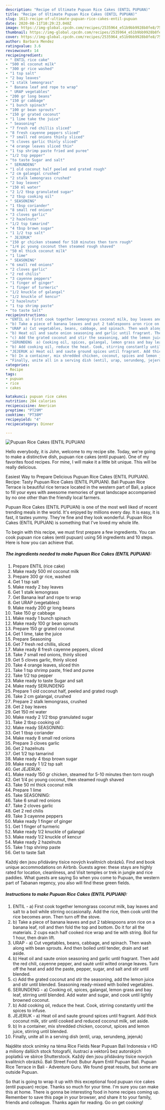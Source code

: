 ```yaml
---
description: "Recipe of Ultimate Pupuan Rice Cakes (ENTIL PUPUAN)"
title: "Recipe of Ultimate Pupuan Rice Cakes (ENTIL PUPUAN)"
slug: 1613-recipe-of-ultimate-pupuan-rice-cakes-entil-pupuan
date: 2020-08-11T10:29:23.048Z
image: https://img-global.cpcdn.com/recipes/2535964_e51b9bb9928b8fe8/751x532cq70/pupuan-rice-cakes-entil-pupuan-recipe-main-photo.jpg
thumbnail: https://img-global.cpcdn.com/recipes/2535964_e51b9bb9928b8fe8/751x532cq70/pupuan-rice-cakes-entil-pupuan-recipe-main-photo.jpg
cover: https://img-global.cpcdn.com/recipes/2535964_e51b9bb9928b8fe8/751x532cq70/pupuan-rice-cakes-entil-pupuan-recipe-main-photo.jpg
author: Barbara Mendez
ratingvalue: 3.6
reviewcount: 14
recipeingredient:
- " ENTIL rice cake"
- "500 ml coconut milk"
- "300 gr rice washed"
- "1 tsp salt"
- "2 bay leaves"
- "1 stalk lemongrass"
- " Banana leaf and rope to wrap"
- " URAP vegetables"
- "200 gr long beans"
- "150 gr cabbage"
- "1 bunch spinach"
- "100 gr bean sprouts"
- "150 gr grated coconut"
- "1 lime take the juice"
- " Seasoning"
- "7 fresh red chillis sliced"
- "8 fresh cayenne peppers sliced"
- "7 small red onions thinly sliced"
- "5 cloves garlic thinly sliced"
- "4 orange leaves sliced thin"
- "1 tsp shrimp paste fried and puree"
- "1/2 tsp pepper"
- "to taste Sugar and salt"
- " SERUNDENG"
- "1 old coconut half peeled and grated rough"
- "2 cm galangal crushed"
- "2 stalk lemongrass crushed"
- "2 bay leaves"
- "150 ml water"
- "2 1/2 tbsp granulated sugar"
- "2 tbsp cooking oil"
- " SEASONING"
- "1 tbsp coriander"
- "8 small red onions"
- "3 cloves garlic"
- "2 hazelnuts"
- "1/2 tsp tamarind"
- "4 tbsp brown sugar"
- "1 1/2 tsp salt"
- " JEJERUK"
- "150 gr chicken steamed for 510 minutes then torn rough"
- "1/4 pc young coconut then steamed rough shaved"
- "50 ml thick coconut milk"
- "1 lime"
- " SEASONING"
- "6 small red onions"
- "2 cloves garlic"
- "2 red chilis"
- "3 cayenne peppers"
- "1 finger of ginger"
- "1 finger of turmeric"
- "1/2 knuckle of galangal"
- "1/2 knuckle of kencur"
- "2 hazelnuts"
- "1 tsp shrimp paste"
- "to taste Salt"
recipeinstructions:
- "ENTIL a) First cook together lemongrass coconut milk, bay leaves and salt to a boil while stirring occasionally. Add the rice, then cook until the rice becomes aron. Then turn off the stove."
- "b) Take a piece of banana leaves and put 2 tablespoons aron rice on a banana leaf, roll and then fold the top and bottom. Do it for all the materials. 2 cups each half cooked rice wrap and tie with string. Boil for 1 hour, then drain lift."
- "URAP a) Cut vegetables, beans, cabbage, and spinach. Then wash along with bean sprouts. And then boiled until tender, drain and set aside."
- "b) Heat oil and saute onion seasoning and garlic until fragrant. Then add the red chili, cayenne pepper, and sauté until wilted orange leaves. Turn off the heat and add the paste, pepper, sugar, and salt and stir until blended."
- "c) Add the grated coconut and stir the seasoning, add the lemon juice and stir until blended. Seasoning ready-mixed with boiled vegetables."
- "SERUNDENG  a) Cooking oil, spices, galangal, lemon grass and bay leaf, stirring until blended. Add water and sugar, and cook until lightly browned coconut."
- "b) Add cooking oil, reduce the heat. Cook, stirring constantly until the spices to infuse."
- "JEJERUK a) Heat oil and saute ground spices until fragrant. Add thick coconut milk, stir until cooked and reduced coconut milk, set aside."
- "b) In a container, mix shredded chicken, coconut, spices and lemon juice, stirring until blended."
- "Finally, unite all in a serving dish (entil, urap, serundeng, jejeruk)"
categories:
- Recipe
tags:
- pupuan
- rice
- cakes

katakunci: pupuan rice cakes 
nutrition: 284 calories
recipecuisine: American
preptime: "PT29M"
cooktime: "PT38M"
recipeyield: "4"
recipecategory: Dinner

---
```



![Pupuan Rice Cakes (ENTIL PUPUAN)](https://img-global.cpcdn.com/recipes/2535964_e51b9bb9928b8fe8/751x532cq70/pupuan-rice-cakes-entil-pupuan-recipe-main-photo.jpg)

Hello everybody, it is John, welcome to my recipe site. Today, we're going to make a distinctive dish, pupuan rice cakes (entil pupuan). One of my favorites food recipes. For mine, I will make it a little bit unique. This will be really delicious.

Easiest Way to Prepare Delicious Pupuan Rice Cakes (ENTIL PUPUAN). Recipe: Tasty Pupuan Rice Cakes (ENTIL PUPUAN). Bali Pupuan Rice Terrace is beautiful rice terrace located in the western part of Bali, a place to fill your eyes with awesome memories of great landscape accompanied by no one other than the friendly local farmers.

Pupuan Rice Cakes (ENTIL PUPUAN) is one of the most well liked of recent trending meals in the world. It's enjoyed by millions every day. It is easy, it is fast, it tastes yummy. They're fine and they look wonderful. Pupuan Rice Cakes (ENTIL PUPUAN) is something that I've loved my whole life.


To begin with this recipe, we must first prepare a few ingredients. You can cook pupuan rice cakes (entil pupuan) using 56 ingredients and 10 steps. Here is how you can achieve that.

<!--inarticleads1-->

##### The ingredients needed to make Pupuan Rice Cakes (ENTIL PUPUAN):

1. Prepare  ENTIL (rice cake)
1. Make ready 500 ml coconut milk
1. Prepare 300 gr rice, washed
1. Get 1 tsp salt
1. Make ready 2 bay leaves
1. Get 1 stalk lemongrass
1. Get  Banana leaf and rope to wrap
1. Get  URAP (vegetables)
1. Make ready 200 gr long beans
1. Take 150 gr cabbage
1. Make ready 1 bunch spinach
1. Make ready 100 gr bean sprouts
1. Prepare 150 gr grated coconut
1. Get 1 lime, take the juice
1. Prepare  Seasoning
1. Get 7 fresh red chillis, sliced
1. Make ready 8 fresh cayenne peppers, sliced
1. Take 7 small red onions, thinly sliced
1. Get 5 cloves garlic, thinly sliced
1. Take 4 orange leaves, sliced thin
1. Take 1 tsp shrimp paste, fried and puree
1. Take 1/2 tsp pepper
1. Make ready to taste Sugar and salt
1. Make ready  SERUNDENG
1. Prepare 1 old coconut half, peeled and grated rough
1. Take 2 cm galangal, crushed
1. Prepare 2 stalk lemongrass, crushed
1. Get 2 bay leaves
1. Get 150 ml water
1. Make ready 2 1/2 tbsp granulated sugar
1. Take 2 tbsp cooking oil
1. Make ready  SEASONING:
1. Get 1 tbsp coriander
1. Make ready 8 small red onions
1. Prepare 3 cloves garlic
1. Get 2 hazelnuts
1. Get 1/2 tsp tamarind
1. Make ready 4 tbsp brown sugar
1. Make ready 1 1/2 tsp salt
1. Get  JEJERUK:
1. Make ready 150 gr chicken, steamed for 5-10 minutes then torn rough
1. Get 1/4 pc young coconut, then steamed rough shaved
1. Take 50 ml thick coconut milk
1. Prepare 1 lime
1. Take  SEASONING:
1. Take 6 small red onions
1. Take 2 cloves garlic
1. Get 2 red chilis
1. Take 3 cayenne peppers
1. Make ready 1 finger of ginger
1. Get 1 finger of turmeric
1. Make ready 1/2 knuckle of galangal
1. Make ready 1/2 knuckle of kencur
1. Make ready 2 hazelnuts
1. Take 1 tsp shrimp paste
1. Get to taste Salt


Každý den jsou přidávány tisíce nových kvalitních obrázků. Find and book unique accommodations on Airbnb. Guests agree: these stays are highly rated for location, cleanliness, and Visit temples or trek in jungle and rice paddies. What guests are saying So when you come to Pupuan, the western part of Tabanan regency, you also will find these green fields. 

<!--inarticleads2-->

##### Instructions to make Pupuan Rice Cakes (ENTIL PUPUAN):

1. ENTIL - a) First cook together lemongrass coconut milk, bay leaves and salt to a boil while stirring occasionally. Add the rice, then cook until the rice becomes aron. Then turn off the stove.
1. b) Take a piece of banana leaves and put 2 tablespoons aron rice on a banana leaf, roll and then fold the top and bottom. Do it for all the materials. 2 cups each half cooked rice wrap and tie with string. Boil for 1 hour, then drain lift.
1. URAP - a) Cut vegetables, beans, cabbage, and spinach. Then wash along with bean sprouts. And then boiled until tender, drain and set aside.
1. b) Heat oil and saute onion seasoning and garlic until fragrant. Then add the red chili, cayenne pepper, and sauté until wilted orange leaves. Turn off the heat and add the paste, pepper, sugar, and salt and stir until blended.
1. c) Add the grated coconut and stir the seasoning, add the lemon juice and stir until blended. Seasoning ready-mixed with boiled vegetables.
1. SERUNDENG  - a) Cooking oil, spices, galangal, lemon grass and bay leaf, stirring until blended. Add water and sugar, and cook until lightly browned coconut.
1. b) Add cooking oil, reduce the heat. Cook, stirring constantly until the spices to infuse.
1. JEJERUK - a) Heat oil and saute ground spices until fragrant. Add thick coconut milk, stir until cooked and reduced coconut milk, set aside.
1. b) In a container, mix shredded chicken, coconut, spices and lemon juice, stirring until blended.
1. Finally, unite all in a serving dish (entil, urap, serundeng, jejeruk)


Najděte stock snímky na téma Rice Fields Near Pupuan Bali Indonesia v HD a miliony dalších stock fotografií, ilustrací a vektorů bez autorských poplatků ve sbírce Shutterstock. Každý den jsou přidávány tisíce nových kvalitních obrázků. Bali Street Food: Bubur Ayam Entil Pupuan Bali. Pupuan Rice Terrace in Bali - Adventure Guru. We found great results, but some are outside Pupuan. 

So that is going to wrap it up with this exceptional food pupuan rice cakes (entil pupuan) recipe. Thanks so much for your time. I'm sure you can make this at home. There is gonna be interesting food in home recipes coming up. Remember to save this page in your browser, and share it to your family, friends and colleague. Thanks again for reading. Go on get cooking!
